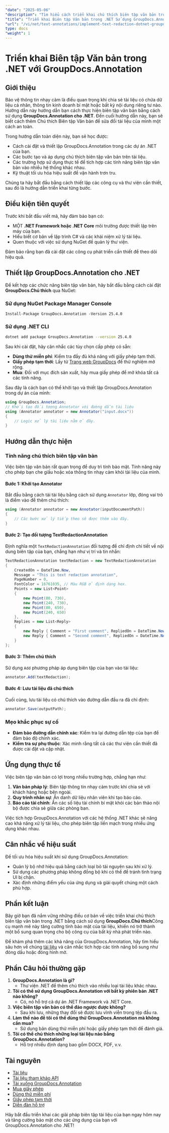 ```yaml
---
"date": "2025-05-06"
"description": "Tìm hiểu cách triển khai chú thích biên tập văn bản trong các ứng dụng .NET bằng GroupDocs.Annotation. Bảo mật thông tin nhạy cảm một cách dễ dàng."
"title": "Triển khai Biên tập Văn bản trong .NET Sử dụng GroupDocs.Annotation&#58; Hướng dẫn đầy đủ"
"url": "/vi/net/text-annotations/implement-text-redaction-dotnet-groupdocs-annotation/"
type: docs
"weight": 1
---
```


# Triển khai Biên tập Văn bản trong .NET với GroupDocs.Annotation

## Giới thiệu

Bảo vệ thông tin nhạy cảm là điều quan trọng khi chia sẻ tài liệu có chứa dữ liệu cá nhân, thông tin kinh doanh bí mật hoặc bất kỳ nội dung riêng tư nào. Hướng dẫn này hướng dẫn bạn cách thực hiện biên tập văn bản bằng cách sử dụng **GroupDocs.Annotation cho .NET**. Đến cuối hướng dẫn này, bạn sẽ biết cách thêm Chú thích Biên tập Văn bản để sửa đổi tài liệu của mình một cách an toàn.

Trong hướng dẫn toàn diện này, bạn sẽ học được:
- Cách cài đặt và thiết lập GroupDocs.Annotation trong các dự án .NET của bạn.
- Các bước tạo và áp dụng chú thích biên tập văn bản trên tài liệu.
- Các trường hợp sử dụng thực tế để tích hợp các tính năng biên tập văn bản vào nhiều hệ thống khác nhau.
- Kỹ thuật tối ưu hóa hiệu suất để vận hành trơn tru.

Chúng ta hãy bắt đầu bằng cách thiết lập các công cụ và thư viện cần thiết, sau đó là hướng dẫn triển khai từng bước.

## Điều kiện tiên quyết

Trước khi bắt đầu viết mã, hãy đảm bảo bạn có:
- MỘT **.NET Framework hoặc .NET Core** môi trường được thiết lập trên máy của bạn.
- Hiểu biết cơ bản về lập trình C# và các khái niệm xử lý tài liệu.
- Quen thuộc với việc sử dụng NuGet để quản lý thư viện.

Đảm bảo rằng bạn đã cài đặt các công cụ phát triển cần thiết để theo dõi hiệu quả.

## Thiết lập GroupDocs.Annotation cho .NET

Để kết hợp các chức năng biên tập văn bản, hãy bắt đầu bằng cách cài đặt **GroupDocs.Chú thích** qua NuGet:

### Sử dụng NuGet Package Manager Console
```shell
Install-Package GroupDocs.Annotation -Version 25.4.0
```

### Sử dụng .NET CLI
```bash
dotnet add package GroupDocs.Annotation --version 25.4.0
```

Sau khi cài đặt, hãy cân nhắc các tùy chọn cấp phép có sẵn: 
- **Dùng thử miễn phí**: Kiểm tra đầy đủ khả năng với giấy phép tạm thời.
- **Giấy phép tạm thời**: Lấy từ [Trang web GroupDocs](https://purchase.groupdocs.com/temporary-license/) để thử nghiệm mở rộng.
- **Mua**: Đối với mục đích sản xuất, hãy mua giấy phép để mở khóa tất cả các tính năng.

Sau đây là cách bạn có thể khởi tạo và thiết lập GroupDocs.Annotation trong dự án của mình:
```csharp
using GroupDocs.Annotation;
// Khởi tạo đối tượng Annotator với đường dẫn tài liệu
using (Annotator annotator = new Annotator("input.docx"))
{
    // Logic xử lý tài liệu nằm ở đây.
}
```

## Hướng dẫn thực hiện

### Tính năng chú thích biên tập văn bản

Việc biên tập văn bản rất quan trọng để duy trì tính bảo mật. Tính năng này cho phép bạn che giấu hoặc xóa thông tin nhạy cảm khỏi tài liệu của mình.

#### Bước 1: Khởi tạo Annotator
Bắt đầu bằng cách tải tài liệu bằng cách sử dụng `Annotator` lớp, đóng vai trò là điểm vào để thêm chú thích:
```csharp
using (Annotator annotator = new Annotator(inputDocumentPath))
{
    // Các bước xử lý tiếp theo sẽ được thêm vào đây.
}
```

#### Bước 2: Tạo đối tượng TextRedactionAnnotation
Định nghĩa một `TextRedactionAnnotation` đối tượng để chỉ định chi tiết về nội dung biên tập của bạn, chẳng hạn như vị trí và tin nhắn:
```csharp
TextRedactionAnnotation textRedaction = new TextRedactionAnnotation
{
    CreatedOn = DateTime.Now,
    Message = "This is text redaction annotation",
    PageNumber = 0,
    FontColor = 16761035, // Màu RGB ở định dạng hex.
    Points = new List<Point>
    {
        new Point(80, 730),
        new Point(240, 730),
        new Point(80, 650),
        new Point(240, 650)
    },
    Replies = new List<Reply>
    {
        new Reply { Comment = "First comment", RepliedOn = DateTime.Now },
        new Reply { Comment = "Second comment", RepliedOn = DateTime.Now }
    }
};
```

#### Bước 3: Thêm chú thích
Sử dụng `Add` phương pháp áp dụng biên tập của bạn vào tài liệu:
```csharp
annotator.Add(textRedaction);
```

#### Bước 4: Lưu tài liệu đã chú thích
Cuối cùng, lưu tài liệu có chú thích vào đường dẫn đầu ra đã chỉ định:
```csharp
annotator.Save(outputPath);
```

### Mẹo khắc phục sự cố
- **Đảm bảo đường dẫn chính xác**: Kiểm tra lại đường dẫn tệp của bạn để đảm bảo độ chính xác.
- **Kiểm tra sự phụ thuộc**: Xác minh rằng tất cả các thư viện cần thiết đã được cài đặt và cập nhật.

## Ứng dụng thực tế

Việc biên tập văn bản có lợi trong nhiều trường hợp, chẳng hạn như:
1. **Văn bản pháp lý**: Biên tập thông tin nhạy cảm trước khi chia sẻ với khách hàng hoặc bên ngoài.
2. **Quy trình nhân sự**: Ẩn danh dữ liệu nhân viên khi tạo báo cáo.
3. **Báo cáo tài chính**: Ẩn các số liệu tài chính bí mật khỏi các bản thảo nội bộ được chia sẻ giữa các phòng ban.

Việc tích hợp GroupDocs.Annotation với các hệ thống .NET khác sẽ nâng cao khả năng xử lý tài liệu, cho phép biên tập liền mạch trong nhiều ứng dụng khác nhau.

## Cân nhắc về hiệu suất

Để tối ưu hóa hiệu suất khi sử dụng GroupDocs.Annotation:
- Quản lý bộ nhớ hiệu quả bằng cách loại bỏ tài nguyên sau khi xử lý.
- Sử dụng các phương pháp không đồng bộ khi có thể để tránh tình trạng UI bị chặn.
- Xác định những điểm yếu của ứng dụng và giải quyết chúng một cách phù hợp.

## Phần kết luận

Bây giờ bạn đã nắm vững những điều cơ bản về việc triển khai chú thích biên tập văn bản trong .NET bằng cách sử dụng **GroupDocs.Chú thích**Công cụ mạnh mẽ này tăng cường tính bảo mật của tài liệu, khiến nó trở thành một bổ sung quan trọng cho bộ công cụ của bất kỳ nhà phát triển nào. 

Để khám phá thêm các khả năng của GroupDocs.Annotation, hãy tìm hiểu sâu hơn về chúng [tài liệu](https://docs.groupdocs.com/annotation/net/) và cân nhắc tích hợp các tính năng bổ sung như đóng dấu hoặc đóng hình mờ.

## Phần Câu hỏi thường gặp

1. **GroupDocs.Annotation là gì?**
   - Thư viện .NET để thêm chú thích vào nhiều loại tài liệu khác nhau.
2. **Tôi có thể sử dụng GroupDocs.Annotation với bất kỳ phiên bản .NET nào không?**
   - Có, nó hỗ trợ cả dự án .NET Framework và .NET Core.
3. **Việc biên tập văn bản có thể đảo ngược được không?**
   - Sau khi lưu, những thay đổi sẽ được lưu vĩnh viễn trong tệp đầu ra.
4. **Làm thế nào để tôi có thể dùng thử GroupDocs.Annotation mà không cần mua?**
   - Sử dụng bản dùng thử miễn phí hoặc giấy phép tạm thời để đánh giá.
5. **Tôi có thể chú thích những loại tài liệu nào bằng GroupDocs.Annotation?**
   - Hỗ trợ nhiều định dạng bao gồm DOCX, PDF, v.v.

## Tài nguyên
- [Tài liệu](https://docs.groupdocs.com/annotation/net/)
- [Tài liệu tham khảo API](https://reference.groupdocs.com/annotation/net/)
- [Tải xuống GroupDocs.Annotation](https://releases.groupdocs.com/annotation/net/)
- [Mua giấy phép](https://purchase.groupdocs.com/buy)
- [Dùng thử miễn phí](https://releases.groupdocs.com/annotation/net/)
- [Giấy phép tạm thời](https://purchase.groupdocs.com/temporary-license/)
- [Diễn đàn hỗ trợ](https://forum.groupdocs.com/c/annotation/)

Hãy bắt đầu triển khai các giải pháp biên tập tài liệu của bạn ngay hôm nay và tăng cường bảo mật cho các ứng dụng của bạn với GroupDocs.Annotation cho .NET!